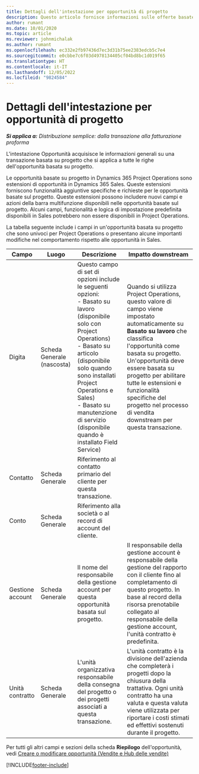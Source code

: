 ```yaml
---
title: Dettagli dell'intestazione per opportunità di progetto
description: Questo articolo fornisce informazioni sulle offerte basate su progetto e sulle righe di opportunità basate su progetto.
author: rumant
ms.date: 10/01/2020
ms.topic: article
ms.reviewer: johnmichalak
ms.author: rumant
ms.openlocfilehash: ec332e2fb97436d7ec3d31b75ee2383edcb5c7e4
ms.sourcegitcommit: e0cbbe7c6f03d4978134405cf04bd8bc1d019f65
ms.translationtype: HT
ms.contentlocale: it-IT
ms.lasthandoff: 12/05/2022
ms.locfileid: "9824584"
---
```

# <a name="header-details-for-project-opportunities"></a>Dettagli dell'intestazione per opportunità di progetto

_**Si applica a:** Distribuzione semplice: dalla transazione alla fatturazione proforma_

L'intestazione Opportunità acquisisce le informazioni generali su una transazione basata su progetto che si applica a tutte le righe dell'opportunità basata su progetto.

Le opportunità basate su progetto in Dynamics 365 Project Operations sono estensioni di opportunità in Dynamics 365 Sales. Queste estensioni forniscono funzionalità aggiuntive specifiche e richieste per le opportunità basate sul progetto. Queste estensioni possono includere nuovi campi e azioni della barra multifunzione disponibili nelle opportunità basate sul progetto. Alcuni campi, funzionalità e logica di impostazione predefinita disponibili in Sales potrebbero non essere disponibili in Project Operations.

La tabella seguente include i campi in un'opportunità basata su progetto che sono univoci per Project Operations o presentano alcune importanti modifiche nel comportamento rispetto alle opportunità in Sales.

| **Campo** | **Luogo** | **Descrizione** | **Impatto downstream** |
| --- | --- | --- | --- |
| Digita | Scheda Generale (nascosta) | Questo campo di set di opzioni include le seguenti opzioni:</br>- Basato su lavoro (disponibile solo con Project Operations)</br>- Basato su articolo (disponibile solo quando sono installati Project Operations e Sales)</br>- Basato su manutenzione di servizio (disponibile quando è installato Field Service) | Quando si utilizza Project Operations, questo valore di campo viene impostato automaticamente su **Basato su lavoro** che classifica l'opportunità come basata su progetto. Un'opportunità deve essere basata su progetto per abilitare tutte le estensioni e funzionalità specifiche del progetto nel processo di vendita downstream per questa transazione. |
| Contatto | Scheda Generale | Riferimento al contatto primario del cliente per questa transazione. | |
| Conto | Scheda Generale | Riferimento alla società o al record di account del cliente. | |
| Gestione account | Scheda Generale | Il nome del responsabile della gestione account per questa opportunità basata sul progetto. | Il responsabile della gestione account è responsabile della gestione del rapporto con il cliente fino al completamento di questo progetto. In base al record della risorsa prenotabile collegato al responsabile della gestione account, l'unità contratto è predefinita. |
| Unità contratto | Scheda Generale | L'unità organizzativa responsabile della consegna del progetto o dei progetti associati a questa transazione. | L'unità contratto è la divisione dell'azienda che completerà i progetti dopo la chiusura della trattativa. Ogni unità contratto ha una valuta e questa valuta viene utilizzata per riportare i costi stimati ed effettivi sostenuti durante il progetto. |

Per tutti gli altri campi e sezioni della scheda **Riepilogo** dell'opportunità, vedi [Creare o modificare opportunità (Vendite e Hub delle vendite)](/dynamics365/sales-enterprise/create-edit-opportunity-sales)


[!INCLUDE[footer-include](../../includes/footer-banner.md)]
